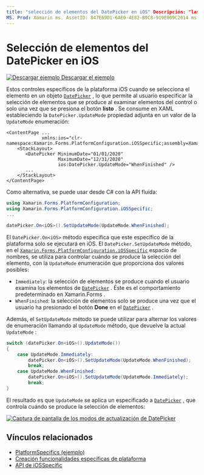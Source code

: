 ```yaml
---
title: "selección de elementos del DatePicker en iOS" Descripción: "las características específicas de la plataforma permiten consumir funcionalidad que solo está disponible en una plataforma específica, sin necesidad de implementar representadores o efectos personalizados. En este artículo se explica cómo consumir el específico de la plataforma iOS que controla cuándo se produce la selección de elementos en un DatePicker. "
MS. Prod: Xamarin ms. AssetID: 847E69D1-6AE0-4E82-B9C8-919E009C2014 ms. Technology: Xamarin-Forms Author: davidbritch ms. Author: dabritch ms. Date: 01/15/2020 no-LOC: [ Xamarin.Forms , Xamarin.Essentials ]
---
```


# <a name="datepicker-item-selection-on-ios"></a>Selección de elementos del DatePicker en iOS

[![Descargar ejemplo](~/media/shared/download.png) Descargar el ejemplo](https://docs.microsoft.com/samples/xamarin/xamarin-forms-samples/userinterface-platformspecifics)

Estos controles específicos de la plataforma iOS cuando se selecciona el elemento en un objeto [`DatePicker`](xref:Xamarin.Forms.DatePicker) , lo que permite al usuario especificar la selección de elementos que se produce al examinar elementos del control o solo una vez que se presiona el botón **listo** . Se consume en XAML estableciendo la `DatePicker.UpdateMode` propiedad adjunta en un valor de la `UpdateMode` enumeración:

```xaml
<ContentPage ...
             xmlns:ios="clr-namespace:Xamarin.Forms.PlatformConfiguration.iOSSpecific;assembly=Xamarin.Forms.Core">
    <StackLayout>
       <DatePicker MinimumDate="01/01/2020"
                   MaximumDate="12/31/2020"
                   ios:DatePicker.UpdateMode="WhenFinished" />
       ...
    </StackLayout>
</ContentPage>
```

Como alternativa, se puede usar desde C# con la API fluida:

```csharp
using Xamarin.Forms.PlatformConfiguration;
using Xamarin.Forms.PlatformConfiguration.iOSSpecific;
...

datePicker.On<iOS>().SetUpdateMode(UpdateMode.WhenFinished);
```

El `DatePicker.On<iOS>` método especifica que este específico de la plataforma solo se ejecutará en iOS. El `DatePicker.SetUpdateMode` método, en el [`Xamarin.Forms.PlatformConfiguration.iOSSpecific`](xref:Xamarin.Forms.PlatformConfiguration.iOSSpecific) espacio de nombres, se utiliza para controlar cuándo se produce la selección del elemento, con la `UpdateMode` enumeración que proporciona dos valores posibles:

- `Immediately`: la selección de elementos se produce cuando el usuario examina los elementos de [`DatePicker`](xref:Xamarin.Forms.DatePicker) . Éste es el comportamiento predeterminado en Xamarin.Forms .
- `WhenFinished`: la selección de elementos solo se produce una vez que el usuario ha presionado el botón **Done** en el [`DatePicker`](xref:Xamarin.Forms.DatePicker) .

Además, el `SetUpdateMode` método se puede utilizar para alternar los valores de enumeración llamando al `UpdateMode` método, que devuelve la actual `UpdateMode` :

```csharp
switch (datePicker.On<iOS>().UpdateMode())
{
    case UpdateMode.Immediately:
        datePicker.On<iOS>().SetUpdateMode(UpdateMode.WhenFinished);
        break;
    case UpdateMode.WhenFinished:
        datePicker.On<iOS>().SetUpdateMode(UpdateMode.Immediately);
        break;
}
```

El resultado es que `UpdateMode` se aplica un especificado a [`DatePicker`](xref:Xamarin.Forms.DatePicker) , que controla cuándo se produce la selección de elementos:

[![Captura de pantalla de los modos de actualización de DatePicker](datepicker-selection-images/datepicker-updatemode.png "Específico de la plataforma DatePicker UpdateMode")](datepicker-selection-images/datepicker-updatemode-large.png#lightbox "Específico de la plataforma DatePicker UpdateMode")

## <a name="related-links"></a>Vínculos relacionados

- [PlatformSpecifics (ejemplo)](https://docs.microsoft.com/samples/xamarin/xamarin-forms-samples/userinterface-platformspecifics)
- [Creación funcionalidades específicas de plataforma](~/xamarin-forms/platform/platform-specifics/index.md#creating-platform-specifics)
- [API de iOSSpecific](xref:Xamarin.Forms.PlatformConfiguration.iOSSpecific)

